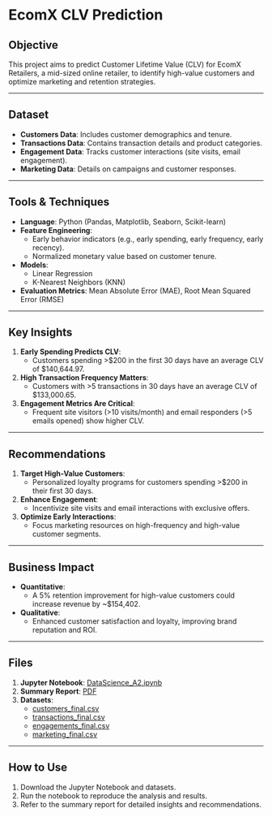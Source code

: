 # EcomX CLV Prediction

## Objective
This project aims to predict Customer Lifetime Value (CLV) for EcomX Retailers, a mid-sized online retailer, to identify high-value customers and optimize marketing and retention strategies.

---

## Dataset
- **Customers Data**: Includes customer demographics and tenure.
- **Transactions Data**: Contains transaction details and product categories.
- **Engagement Data**: Tracks customer interactions (site visits, email engagement).
- **Marketing Data**: Details on campaigns and customer responses.

---

## Tools & Techniques
- **Language**: Python (Pandas, Matplotlib, Seaborn, Scikit-learn)
- **Feature Engineering**:
  - Early behavior indicators (e.g., early spending, early frequency, early recency).
  - Normalized monetary value based on customer tenure.
- **Models**:
  - Linear Regression
  - K-Nearest Neighbors (KNN)
- **Evaluation Metrics**: Mean Absolute Error (MAE), Root Mean Squared Error (RMSE)

---

## Key Insights
1. **Early Spending Predicts CLV**:
   - Customers spending >$200 in the first 30 days have an average CLV of $140,644.97.
2. **High Transaction Frequency Matters**:
   - Customers with >5 transactions in 30 days have an average CLV of $133,000.65.
3. **Engagement Metrics Are Critical**:
   - Frequent site visitors (>10 visits/month) and email responders (>5 emails opened) show higher CLV.

---

## Recommendations
1. **Target High-Value Customers**:
   - Personalized loyalty programs for customers spending >$200 in their first 30 days.
2. **Enhance Engagement**:
   - Incentivize site visits and email interactions with exclusive offers.
3. **Optimize Early Interactions**:
   - Focus marketing resources on high-frequency and high-value customer segments.

---

## Business Impact
- **Quantitative**:
  - A 5% retention improvement for high-value customers could increase revenue by ~$154,402.
- **Qualitative**:
  - Enhanced customer satisfaction and loyalty, improving brand reputation and ROI.

---

## Files
1. **Jupyter Notebook**: [DataScience_A2.ipynb](./DataScience_A2.ipynb)
2. **Summary Report**: [PDF](./MBAN%20DS%20Summary%20Report%20Assignment%202.pdf)
3. **Datasets**:
   - [customers_final.csv](./customers_final.csv)
   - [transactions_final.csv](./transactions_final.csv)
   - [engagements_final.csv](./engagements_final.csv)
   - [marketing_final.csv](./marketing_final.csv)

---

## How to Use
1. Download the Jupyter Notebook and datasets.
2. Run the notebook to reproduce the analysis and results.
3. Refer to the summary report for detailed insights and recommendations.
